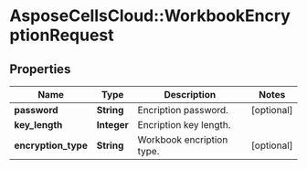 # AsposeCellsCloud::WorkbookEncryptionRequest

## Properties
Name | Type | Description | Notes
------------ | ------------- | ------------- | -------------
**password** | **String** | Encription password. | [optional] 
**key_length** | **Integer** | Encription key length. | 
**encryption_type** | **String** | Workbook encription type. | [optional] 


